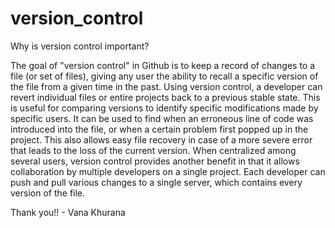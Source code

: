 # version_control
Why is version control important?

The goal of "version control" in Github is to keep a record of changes to a file (or set of files), giving any user the ability to recall a specific version of the file from a given time in the past. Using version control, a developer can revert individual files or entire projects back to a previous stable state. This is useful for comparing versions to identify specific modifications made by specific users. It can be used to find when an erroneous line of code was introduced into the file, or when a certain problem first popped up in the project. This also allows easy file recovery in case of a more severe error that leads to the loss of the current version. When centralized among several users, version control provides another benefit in that it allows collaboration by multiple developers on a single project. Each developer can push and pull various changes to a single server, which contains every version of the file.


Thank you!! - Vana Khurana
